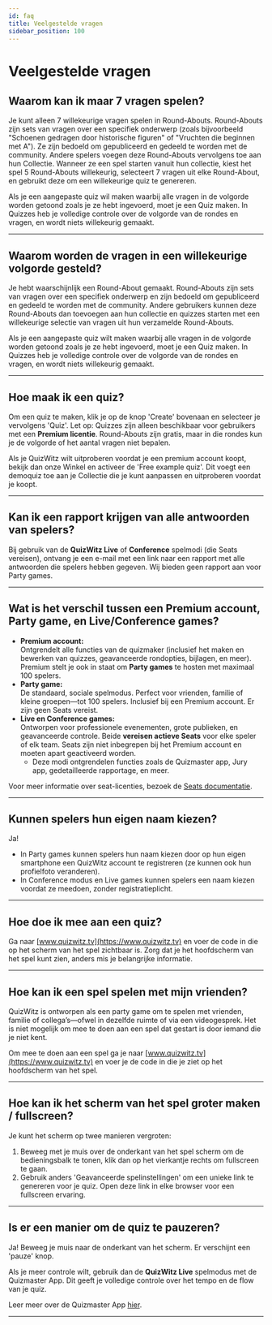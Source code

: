 ```yaml
---
id: faq
title: Veelgestelde vragen
sidebar_position: 100
---
```


# Veelgestelde vragen

## Waarom kan ik maar 7 vragen spelen?

Je kunt alleen 7 willekeurige vragen spelen in Round-Abouts. Round-Abouts zijn sets van vragen over een specifiek onderwerp (zoals bijvoorbeeld "Schoenen gedragen door historische figuren" of "Vruchten die beginnen met A"). Ze zijn bedoeld om gepubliceerd en gedeeld te worden met de community. Andere spelers voegen deze Round-Abouts vervolgens toe aan hun Collectie. Wanneer ze een spel starten vanuit hun collectie, kiest het spel 5 Round-Abouts willekeurig, selecteert 7 vragen uit elke Round-About, en gebruikt deze om een willekeurige quiz te genereren.

Als je een aangepaste quiz wil maken waarbij alle vragen in de volgorde worden getoond zoals je ze hebt ingevoerd, moet je een Quiz maken. In Quizzes heb je volledige controle over de volgorde van de rondes en vragen, en wordt niets willekeurig gemaakt.

---

## Waarom worden de vragen in een willekeurige volgorde gesteld?

Je hebt waarschijnlijk een Round-About gemaakt. Round-Abouts zijn sets van vragen over een specifiek onderwerp en zijn bedoeld om gepubliceerd en gedeeld te worden met de community. Andere gebruikers kunnen deze Round-Abouts dan toevoegen aan hun collectie en quizzes starten met een willekeurige selectie van vragen uit hun verzamelde Round-Abouts.

Als je een aangepaste quiz wilt maken waarbij alle vragen in de volgorde worden getoond zoals je ze hebt ingevoerd, moet je een Quiz maken. In Quizzes heb je volledige controle over de volgorde van de rondes en vragen, en wordt niets willekeurig gemaakt.

---

## Hoe maak ik een quiz?

Om een quiz te maken, klik je op de knop 'Create' bovenaan en selecteer je vervolgens 'Quiz'. Let op: Quizzes zijn alleen beschikbaar voor gebruikers met een **Premium licentie**. Round-Abouts zijn gratis, maar in die rondes kun je de volgorde of het aantal vragen niet bepalen.

Als je QuizWitz wilt uitproberen voordat je een premium account koopt, bekijk dan onze Winkel en activeer de 'Free example quiz'. Dit voegt een demoquiz toe aan je Collectie die je kunt aanpassen en uitproberen voordat je koopt.

---

## Kan ik een rapport krijgen van alle antwoorden van spelers?

Bij gebruik van de **QuizWitz Live** of **Conference** spelmodi (die Seats vereisen), ontvang je een e-mail met een link naar een rapport met alle antwoorden die spelers hebben gegeven. Wij bieden geen rapport aan voor Party games.

---

## Wat is het verschil tussen een Premium account, Party game, en Live/Conference games?

- **Premium account:**\
  Ontgrendelt alle functies van de quizmaker (inclusief het maken en bewerken van quizzes, geavanceerde rondopties, bijlagen, en meer). Premium stelt je ook in staat om **Party games** te hosten met maximaal 100 spelers.
- **Party game:**\
  De standaard, sociale spelmodus. Perfect voor vrienden, familie of kleine groepen—tot 100 spelers. Inclusief bij een Premium account. Er zijn geen Seats vereist.
- **Live en Conference games:**\
  Ontworpen voor professionele evenementen, grote publieken, en geavanceerde controle. Beide **vereisen actieve Seats** voor elke speler of elk team. Seats zijn niet inbegrepen bij het Premium account en moeten apart geactiveerd worden.
  - Deze modi ontgrendelen functies zoals de Quizmaster app, Jury app, gedetailleerde rapportage, en meer.

Voor meer informatie over seat-licenties, bezoek de [Seats documentatie](quizmaster/005-seats.md).

---

## Kunnen spelers hun eigen naam kiezen?

Ja!

- In Party games kunnen spelers hun naam kiezen door op hun eigen smartphone een QuizWitz account te registreren (ze kunnen ook hun profielfoto veranderen).
- In Conference modus en Live games kunnen spelers een naam kiezen voordat ze meedoen, zonder registratieplicht.

---

## Hoe doe ik mee aan een quiz?

Ga naar [www.quizwitz.tv](https://www.quizwitz.tv) en voer de code in die op het scherm van het spel zichtbaar is. Zorg dat je het hoofdscherm van het spel kunt zien, anders mis je belangrijke informatie.

---

## Hoe kan ik een spel spelen met mijn vrienden?

QuizWitz is ontworpen als een party game om te spelen met vrienden, familie of collega’s—ofwel in dezelfde ruimte of via een videogesprek. Het is niet mogelijk om mee te doen aan een spel dat gestart is door iemand die je niet kent.

Om mee te doen aan een spel ga je naar [www.quizwitz.tv](https://www.quizwitz.tv) en voer je de code in die je ziet op het hoofdscherm van het spel.

---

## Hoe kan ik het scherm van het spel groter maken / fullscreen?

Je kunt het scherm op twee manieren vergroten:

1. Beweeg met je muis over de onderkant van het spel scherm om de bedieningsbalk te tonen, klik dan op het vierkantje rechts om fullscreen te gaan.
2. Gebruik anders 'Geavanceerde spelinstellingen' om een unieke link te genereren voor je quiz. Open deze link in elke browser voor een fullscreen ervaring.

---

## Is er een manier om de quiz te pauzeren?

Ja! Beweeg je muis naar de onderkant van het scherm. Er verschijnt een 'pauze' knop.

Als je meer controle wilt, gebruik dan de **QuizWitz Live** spelmodus met de Quizmaster App. Dit geeft je volledige controle over het tempo en de flow van je quiz.

Leer meer over de Quizmaster App [hier](quizmaster/001-introduction.md).

---
